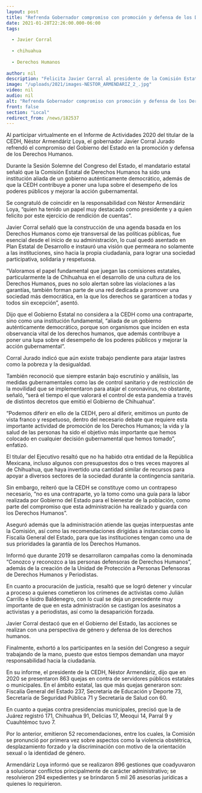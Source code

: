 ```yaml
---
layout: post
title: "Refrenda Gobernador compromiso con promoción y defensa de los Derechos Humanos"
date: 2021-01-28T22:26:00.000-06:00
tags:
  
  - Javier Corral
  
  - chihuahua
  
  - Derechos Humanos
  
author: nil
description: "Felicita Javier Corral al presidente de la Comisión Estatal de Derechos Humanos, Néstor Armendáriz, por su Informe de Actividades 2020"
image: "/uploads/2021/images-NESTOR_ARMENDARIZ_2_.jpg"
video: nil
audio: nil
alt: "Refrenda Gobernador compromiso con promoción y defensa de los Derechos Humanos"
front: false
section: "Local"
redirect_from: /news/182537
---
```


Al participar virtualmente en el Informe de Actividades 2020 del titular de la CEDH, Néstor Armendáriz Loya, el gobernador Javier Corral Jurado refrendó el compromiso del Gobierno del Estado en la promoción y defensa de los Derechos Humanos.

Durante la Sesión Solemne del Congreso del Estado, el mandatario estatal señaló que la Comisión Estatal de Derechos Humanos ha sido una institución aliada de un gobierno auténticamente democrático, además de que la CEDH contribuye a poner una lupa sobre el desempeño de los poderes públicos y mejorar la acción gubernamental.

Se congratuló de coincidir en la responsabilidad con Néstor Armendáriz Loya, “quien ha tenido un papel muy destacado como presidente y a quien felicito por este ejercicio de rendición de cuentas”.

Javier Corral señaló que la construcción de una agenda basada en los Derechos Humanos como eje transversal de las políticas públicas, fue esencial desde el inicio de su administración, lo cual quedó asentado en Plan Estatal de Desarrollo e instauró una visión que permeara no solamente a las instituciones, sino hacia la propia ciudadanía, para lograr una sociedad participativa, solidaria y respetuosa.

“Valoramos el papel fundamental que juegan las comisiones estatales, particularmente la de Chihuahua en el desarrollo de una cultura de los Derechos Humanos, pues no solo alertan sobre las violaciones a las garantías, también forman parte de una red dedicada a promover una sociedad más democrática, en la que los derechos se garanticen a todas y todos sin excepción”, asentó.

Dijo que el Gobierno Estatal no considera a la CEDH como una contraparte, sino como una institución fundamental, “aliada de un gobierno auténticamente democrático, porque son organismos que inciden en esta observancia vital de los derechos humanos, que además contribuye a poner una lupa sobre el desempeño de los poderes públicos y mejorar la acción gubernamental”.

Corral Jurado indicó que aún existe trabajo pendiente para atajar lastres como la pobreza y la desigualdad.

También reconoció que siempre estarán bajo escrutinio y análisis, las medidas gubernamentales como las de control sanitario y de restricción de la movilidad que se implementaron para atajar el coronavirus, no obstante, señaló, “será el tiempo el que valorará el control de esta pandemia a través de distintos decretos que emitió el Gobierno de Chihuahua”.

“Podemos diferir en ello de la CEDH, pero al diferir, emitimos un punto de vista franco y respetuoso, dentro del necesario debate que requiere esta importante actividad de promoción de los Derechos Humanos; la vida y la salud de las personas ha sido el objetivo más importante que hemos colocado en cualquier decisión gubernamental que hemos tomado”, enfatizó.

El titular del Ejecutivo resaltó que no ha habido otra entidad de la República Mexicana, incluso algunos con presupuestos dos o tres veces mayores al de Chihuahua, que haya invertido una cantidad similar de recursos para apoyar a diversos sectores de la sociedad durante la contingencia sanitaria.

Sin embargo, reiteró que la CEDH se constituye como un contrapeso necesario, “no es una contraparte, yo la tomo como una guía para la labor realizada por Gobierno del Estado para el bienestar de la población, como parte del compromiso que esta administración ha realizado y guarda con los Derechos Humanos”.

Aseguró además que la administración atiende las quejas interpuestas ante la Comisión, así como las recomendaciones dirigidas a instancias como la Fiscalía General del Estado, para que las instituciones tengan como una de sus prioridades la garantía de los Derechos Humanos.

Informó que durante 2019 se desarrollaron campañas como la denominada “Conozco y reconozco a las personas defensoras de Derechos Humanos”, además de la creación de la Unidad de Protección a Personas Defensoras de Derechos Humanos y Periodistas.

En cuanto a procuración de justicia, resaltó que se logró detener y vincular a proceso a quienes cometieron los crímenes de activistas como Julián Carrillo e Isidro Baldenegro, con lo cual se deja un precedente muy importante de que en esta administración se castigan los asesinatos a activistas y a periodistas, así como la desaparición forzada.

Javier Corral destacó que en el Gobierno del Estado, las acciones se realizan con una perspectiva de género y defensa de los derechos humanos.

Finalmente, exhortó a los participantes en la sesión del Congreso a seguir trabajando de la mano, puesto que estos tiempos demandan una mayor responsabilidad hacia la ciudadanía.

En su informe, el presidente de la CEDH, Néstor Armendáriz, dijo que en 2020 se presentaron 863 quejas en contra de servidores públicos estatales o municipales. En el ámbito estatal, las que más quejas generaron son: Fiscalía General del Estado 237, Secretaría de Educación y Deporte 73, Secretaría de Seguridad Pública 71 y Secretaría de Salud con 60.

En cuanto a quejas contra presidencias municipales, precisó que la de Juárez registró 171, Chihuahua  91, Delicias 17, Meoqui 14, Parral 9 y Cuauhtémoc tuvo 7.

Por lo anterior, emitieron 52 recomendaciones, entre los cuales, la Comisión se pronunció por primera vez sobre aspectos como la violencia obstétrica, desplazamiento forzado y la discriminación con motivo de la orientación sexual o la identidad de género.

Armendáriz Loya informó que se realizaron 896 gestiones que coadyuvaron a solucionar conflictos principalmente de carácter administrativo; se resolvieron 294 expedientes y se brindaron 5 mil 26 asesorías jurídicas a quienes lo requirieron.